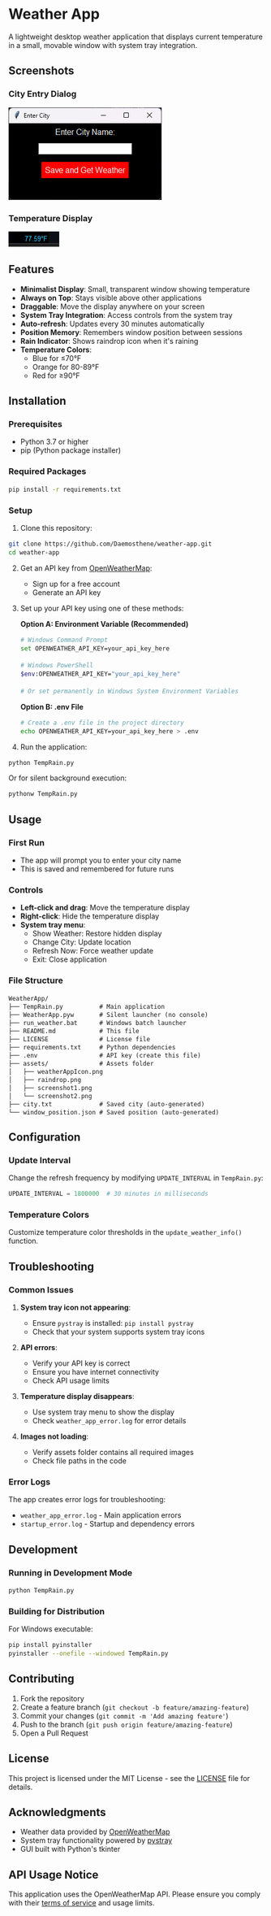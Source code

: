 # Weather App

A lightweight desktop weather application that displays current temperature in a small, movable window with system tray integration.

## Screenshots

### City Entry Dialog
![Enter City Screenshot](assets/screenshot1.png)

### Temperature Display
![Temperature Screenshot](assets/screenshot2.png)

## Features

- **Minimalist Display**: Small, transparent window showing temperature
- **Always on Top**: Stays visible above other applications
- **Draggable**: Move the display anywhere on your screen
- **System Tray Integration**: Access controls from the system tray
- **Auto-refresh**: Updates every 30 minutes automatically
- **Position Memory**: Remembers window position between sessions
- **Rain Indicator**: Shows raindrop icon when it's raining
- **Temperature Colors**: 
  - Blue for ≤70°F
  - Orange for 80-89°F  
  - Red for ≥90°F

## Installation

### Prerequisites

- Python 3.7 or higher
- pip (Python package installer)

### Required Packages

```bash
pip install -r requirements.txt
```

### Setup

1. Clone this repository:
```bash
git clone https://github.com/Daemosthene/weather-app.git
cd weather-app
```

2. Get an API key from [OpenWeatherMap](https://openweathermap.org/api):
   - Sign up for a free account
   - Generate an API key

3. Set up your API key using one of these methods:

   **Option A: Environment Variable (Recommended)**
   ```bash
   # Windows Command Prompt
   set OPENWEATHER_API_KEY=your_api_key_here
   
   # Windows PowerShell
   $env:OPENWEATHER_API_KEY="your_api_key_here"
   
   # Or set permanently in Windows System Environment Variables
   ```

   **Option B: .env File**
   ```bash
   # Create a .env file in the project directory
   echo OPENWEATHER_API_KEY=your_api_key_here > .env
   ```

4. Run the application:
```bash
python TempRain.py
```

Or for silent background execution:
```bash
pythonw TempRain.py
```

## Usage

### First Run
- The app will prompt you to enter your city name
- This is saved and remembered for future runs

### Controls
- **Left-click and drag**: Move the temperature display
- **Right-click**: Hide the temperature display
- **System tray menu**:
  - Show Weather: Restore hidden display
  - Change City: Update location
  - Refresh Now: Force weather update
  - Exit: Close application

### File Structure
```
WeatherApp/
├── TempRain.py          # Main application
├── WeatherApp.pyw       # Silent launcher (no console)
├── run_weather.bat      # Windows batch launcher
├── README.md            # This file
├── LICENSE              # License file
├── requirements.txt     # Python dependencies
├── .env                 # API key (create this file)
├── assets/              # Assets folder
│   ├── weatherAppIcon.png
│   ├── raindrop.png
│   ├── screenshot1.png
│   └── screenshot2.png
├── city.txt             # Saved city (auto-generated)
└── window_position.json # Saved position (auto-generated)
```

## Configuration

### Update Interval
Change the refresh frequency by modifying `UPDATE_INTERVAL` in `TempRain.py`:
```python
UPDATE_INTERVAL = 1800000  # 30 minutes in milliseconds
```

### Temperature Colors
Customize temperature color thresholds in the `update_weather_info()` function.

## Troubleshooting

### Common Issues

1. **System tray icon not appearing**:
   - Ensure `pystray` is installed: `pip install pystray`
   - Check that your system supports system tray icons

2. **API errors**:
   - Verify your API key is correct
   - Ensure you have internet connectivity
   - Check API usage limits

3. **Temperature display disappears**:
   - Use system tray menu to show the display
   - Check `weather_app_error.log` for error details

4. **Images not loading**:
   - Verify assets folder contains all required images
   - Check file paths in the code

### Error Logs
The app creates error logs for troubleshooting:
- `weather_app_error.log` - Main application errors
- `startup_error.log` - Startup and dependency errors

## Development

### Running in Development Mode
```bash
python TempRain.py
```

### Building for Distribution
For Windows executable:
```bash
pip install pyinstaller
pyinstaller --onefile --windowed TempRain.py
```

## Contributing

1. Fork the repository
2. Create a feature branch (`git checkout -b feature/amazing-feature`)
3. Commit your changes (`git commit -m 'Add amazing feature'`)
4. Push to the branch (`git push origin feature/amazing-feature`)
5. Open a Pull Request

## License

This project is licensed under the MIT License - see the [LICENSE](LICENSE) file for details.

## Acknowledgments

- Weather data provided by [OpenWeatherMap](https://openweathermap.org/)
- System tray functionality powered by [pystray](https://github.com/moses-palmer/pystray)
- GUI built with Python's tkinter

## API Usage Notice

This application uses the OpenWeatherMap API. Please ensure you comply with their [terms of service](https://openweathermap.org/terms) and usage limits.